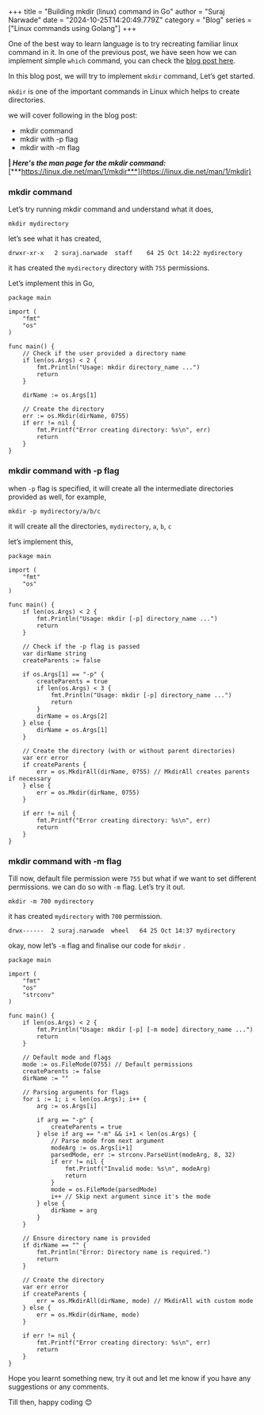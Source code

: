 +++
title = "Building mkdir (linux) command in Go"
author = "Suraj Narwade"
date = "2024-10-25T14:20:49.779Z"
category = "Blog"
series = ["Linux commands using Golang"]
+++

One of the best way to learn language is to try recreating familiar linux command in it. In one of the previous post, we have seen how we can implement simple `which` command, you can check the [blog post here](https://surajnarwade.com/blog/building-which-linux-command-in-go/).

In this blog post, we will try to implement `mkdir` command, Let’s get started.

`mkdir` is one of the important commands in Linux which helps to create directories.

we will cover following in the blog post:

- mkdir command
- mkdir with -p flag
- mkdir with -m flag

**\| *Here's the man page for the mkdir command:*** [***https://linux.die.net/man/1/mkdir***](https://linux.die.net/man/1/mkdir)

### mkdir command

Let’s try running mkdir command and understand what it does,

```
mkdir mydirectory
```

let’s see what it has created,

```
drwxr-xr-x   2 suraj.narwade  staff    64 25 Oct 14:22 mydirectory
```

it has created the `mydirectory` directory with `755` permissions.

Let’s implement this in Go,

```
package main

import (
	"fmt"
	"os"
)

func main() {
	// Check if the user provided a directory name
	if len(os.Args) < 2 {
		fmt.Println("Usage: mkdir directory_name ...")
		return
	}

	dirName := os.Args[1]

	// Create the directory
	err := os.Mkdir(dirName, 0755)
	if err != nil {
		fmt.Printf("Error creating directory: %s\n", err)
		return
	}
}

```

### mkdir command with -p flag

when `-p` flag is specified, it will create all the intermediate directories provided as well, for example,

```
mkdir -p mydirectory/a/b/c
```

it will create all the directories, `mydirectory`, `a`, `b`, `c`

let’s implement this,

```
package main

import (
	"fmt"
	"os"
)

func main() {
	if len(os.Args) < 2 {
		fmt.Println("Usage: mkdir [-p] directory_name ...")
		return
	}

	// Check if the -p flag is passed
	var dirName string
	createParents := false

	if os.Args[1] == "-p" {
		createParents = true
		if len(os.Args) < 3 {
			fmt.Println("Usage: mkdir [-p] directory_name ...")
			return
		}
		dirName = os.Args[2]
	} else {
		dirName = os.Args[1]
	}

	// Create the directory (with or without parent directories)
	var err error
	if createParents {
		err = os.MkdirAll(dirName, 0755) // MkdirAll creates parents if necessary
	} else {
		err = os.Mkdir(dirName, 0755)
	}

	if err != nil {
		fmt.Printf("Error creating directory: %s\n", err)
		return
	}
}

```

### mkdir command with -m flag

Till now, default file permission were `755` but what if we want to set different permissions. we can do so with `-m` flag. Let’s try it out.

```
mkdir -m 700 mydirectory
```

it has created `mydirectory` with `700` permission.

```
drwx------  2 suraj.narwade  wheel   64 25 Oct 14:37 mydirectory
```

okay, now let’s `-m` flag and finalise our code for `mkdir` .

```
package main

import (
	"fmt"
	"os"
	"strconv"
)

func main() {
	if len(os.Args) < 2 {
		fmt.Println("Usage: mkdir [-p] [-m mode] directory_name ...")
		return
	}

	// Default mode and flags
	mode := os.FileMode(0755) // Default permissions
	createParents := false
	dirName := ""

	// Parsing arguments for flags
	for i := 1; i < len(os.Args); i++ {
		arg := os.Args[i]

		if arg == "-p" {
			createParents = true
		} else if arg == "-m" && i+1 < len(os.Args) {
			// Parse mode from next argument
			modeArg := os.Args[i+1]
			parsedMode, err := strconv.ParseUint(modeArg, 8, 32)
			if err != nil {
				fmt.Printf("Invalid mode: %s\n", modeArg)
				return
			}
			mode = os.FileMode(parsedMode)
			i++ // Skip next argument since it's the mode
		} else {
			dirName = arg
		}
	}

	// Ensure directory name is provided
	if dirName == "" {
		fmt.Println("Error: Directory name is required.")
		return
	}

	// Create the directory
	var err error
	if createParents {
		err = os.MkdirAll(dirName, mode) // MkdirAll with custom mode
	} else {
		err = os.Mkdir(dirName, mode)
	}

	if err != nil {
		fmt.Printf("Error creating directory: %s\n", err)
		return
	}
}
```

Hope you learnt something new, try it out and let me know if you have any suggestions or any comments.

Till then, happy coding 😊

